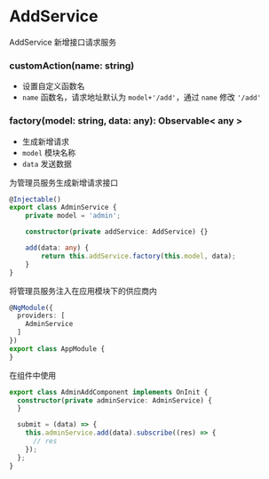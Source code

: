 # AddService

AddService 新增接口请求服务

### customAction(name: string)

- 设置自定义函数名
- `name` 函数名，请求地址默认为 `model+'/add'`，通过 `name` 修改 `'/add'`

### factory(model: string, data: any): Observable< any >

- 生成新增请求
- `model` 模块名称
- `data` 发送数据

为管理员服务生成新增请求接口

```typescript
@Injectable()
export class AdminService {
    private model = 'admin';

    constructor(private addService: AddService) {}

    add(data: any) {
        return this.addService.factory(this.model, data);
    }
}
```

将管理员服务注入在应用模块下的供应商内

```typescript
@NgModule({
  providers: [
    AdminService
  ]
})
export class AppModule {
}
```

在组件中使用

```typescript
export class AdminAddComponent implements OnInit {
  constructor(private adminService: AdminService) {
  }

  submit = (data) => {
    this.adminService.add(data).subscribe((res) => {
      // res
    });
  };
}
```
